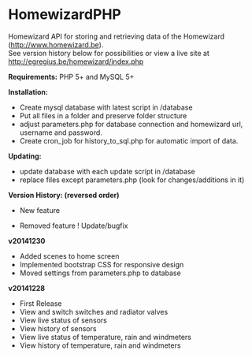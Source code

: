 <b>HomewizardPHP</b>
=============
Homewizard API for storing and retrieving data of the Homewizard (http://www.homewizard.be).<br/>
See version history below for possibilities or view a live site at http://egregius.be/homewizard/index.php

<b>Requirements:</b>
PHP 5+ and MySQL 5+

<b>Installation:</b>
- Create mysql database with latest script in /database
- Put all files in a folder and preserve folder structure
- adjust parameters.php for database connection and homewizard url, username and password. 
- Create cron_job for history_to_sql.php for automatic import of data.

<b>Updating:</b>
- update database with each update script in /database
- replace files except parameters.php (look for changes/additions in it)

<b>Version History: (reversed order)</b><br/>
+ New feature
- Removed feature
! Update/bugfix

<b>v20141230</b>
+ Added scenes to home screen
+ Implemented bootstrap CSS for responsive design
+ Moved settings from parameters.php to database

<b>v20141228</b>
+ First Release
+ View and switch switches and radiator valves
+ View live status of sensors
+ View history of sensors
+ View live status of temperature, rain and windmeters
+ View history of temperature, rain and windmeters
